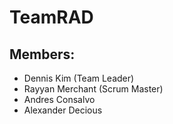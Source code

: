 # TeamRAD
## Members:
* Dennis Kim (Team Leader)
* Rayyan Merchant (Scrum Master)
* Andres Consalvo
* Alexander Decious
